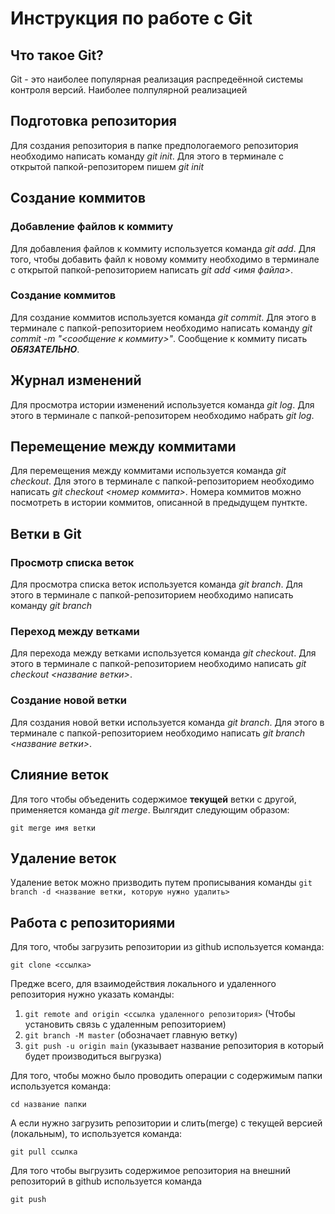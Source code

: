 # Инструкция по работе с Git

## Что такое Git?
Git - это наиболее популярная реализация распредеённой системы контроля версий. Наиболее полпулярной реализацией 

## Подготовка репозитория
Для создания репозитория в папке предпологаемого репозитория необходимо написать команду *git init*. Для этого в терминале с открытой папкой-репозиторем пишем *git init*

## Создание коммитов

### Добавление файлов к коммиту
Для добавления файлов к коммиту используется команда *git add*. Для того, чтобы добавить файл к новому коммиту необходимо в терминале с открытой папкой-репозиторием написать *git add <имя файла>*.

### Создание коммитов
Для создание коммитов используется команда *git commit*. Для этого в терминале с папкой-репозиторием необходимо написать команду *git commit -m "<сообщение к коммиту>"*. Сообщение к коммиту писать ***ОБЯЗАТЕЛЬНО***. 

## Журнал изменений
Для просмотра истории изменений используется команда *git log*. Для этого в терминале с папкой-репозиторем необходимо набрать *git log*.

## Перемещение между коммитами
Для перемещения между коммитами используется команда *git checkout*. Для этого в терминале с папкой-репозиторием необходимо написать *git checkout <номер коммита>*. Номера коммитов можно посмотреть в истории коммитов, описанной в предыдущем пунткте.

## Ветки в Git

### Просмотр списка веток
Для просмотра списка веток используется команда *git branch*. Для этого в терминале с папкой-репозиторием необходимо написать команду *git branch*

### Переход между ветками
Для перехода между ветками используется команда *git checkout*. Для этого в терминале с папкой-репозиторием необходимо написать *git checkout <название ветки>*.


### Создание новой ветки
Для создания новой ветки используется команда *git branch*. Для этого в терминале с папкой-репозиторием необходимо написать *git branch <название ветки>*.

## Слияние веток
Для того чтобы объеденить содержимое **текущей** ветки с другой, применяется команда *git merge*. Вылгядит следующим образом:

    git merge имя ветки
## Удаление веток
Удаление веток можно призводить путем прописывания команды `git branch -d <название ветки, которую нужно удалить>` 

Работа с репозиториями
-
Для того, чтобы загрузить репозитории из github используется команда:

    git clone <ссылка>
Предже всего, для взаимодействия локального и удаленного репозитория нужно указать команды:
1. `git remote and origin <ссылка удаленного репозитория>` (Чтобы установить связь с удаленным репозиторием)
1. `git branch -M master` (обозначает главную ветку)
1. `git push -u origin main` (указывает название репозитория в который будет производиться выгрузка)

Для того, чтобы можно было проводить операции с содержимым папки используется команда:

    cd название папки
А если нужно загрузить репозитории и слить(merge) с текущей версией (локальным), то используется команда:

    git pull ссылка
Для того чтобы выгрузить содержимое репозитория на внешний репозиторий в github используется команда 

    git push